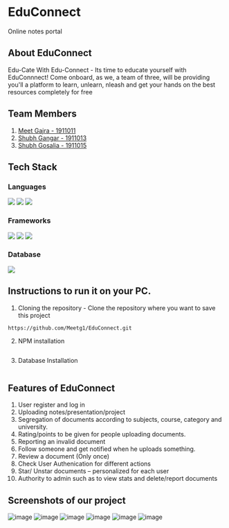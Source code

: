 # EduConnect
Online notes portal
## About EduConnect
Edu-Cate With Edu-Connect - Its time to educate yourself with EduConnnect! Come onboard, as we, a team of three, will be providing you'll a platform to learn, unlearn, nleash and get your hands on the best resources completely for free
## Team Members
1. [Meet Gajra - 1911011](https://github.com/Meetg1/)
2. [Shubh Gangar - 1911013](https://github.com/shubh1605/)
3. [Shubh Gosalia - 1911015](https://github.com/shubhgosalia)
## Tech Stack
### Languages
<img src="https://img.shields.io/badge/HTML-239120?style=for-the-badge&logo=html5&logoColor=white"> <img src="https://img.shields.io/badge/CSS-239120?&style=for-the-badge&logo=css3&logoColor=white">
<img src="https://img.shields.io/badge/JavaScript-323330?style=for-the-badge&logo=javascript&logoColor=F7DF1E">
### Frameworks
<img src="https://img.shields.io/badge/Node.js-43853D?style=for-the-badge&logo=node.js&logoColor=white"> <img src="https://img.shields.io/badge/Express.js-404D59?style=for-the-badge&logo=express&logoColor=white">
<img src="https://img.shields.io/badge/npm-CB3837?style=for-the-badge&logo=npm&logoColor=white">
### Database
<img src="https://img.shields.io/badge/MongoDB-4EA94B?style=for-the-badge&logo=mongodb&logoColor=white">

## Instructions to run it on your PC.
1. Cloning the repository - Clone the repository where you want to save this project
```
https://github.com/Meetg1/EduConnect.git
```
2. NPM installation 
```
```
3. Database Installation
```
```

## Features of EduConnect
  1. User register and log in
  2. Uploading notes/presentation/project
  3. Segregation of documents according to subjects, course, category and university.
  4. Rating/points to be given for people uploading documents.
  5. Reporting an invalid document  
  6. Follow someone and get notified when he uploads something. 
  7. Review a document (Only once)  
  8. Check User Authenication for different actions
  9. Star/ Unstar documents – personalized for each user 
  10. Authority to admin such as to view stats and delete/report documents

## Screenshots of our project
  ![image](https://user-images.githubusercontent.com/62873923/116529850-fe7fa280-a8fa-11eb-85a5-b0ee9b20edb7.png)
  ![image](https://user-images.githubusercontent.com/62873923/116530081-3edf2080-a8fb-11eb-86a5-e88506abd061.png)
  ![image](https://user-images.githubusercontent.com/62873923/116530478-b7de7800-a8fb-11eb-881b-ae839bc9cb48.png)
  ![image](https://user-images.githubusercontent.com/62873923/116530570-d04e9280-a8fb-11eb-8914-6d29c171c1f8.png)
  ![image](https://user-images.githubusercontent.com/62873923/116530689-ef4d2480-a8fb-11eb-9755-864ff51b7a1f.png)
  ![image](https://user-images.githubusercontent.com/62873923/116530799-0db32000-a8fc-11eb-8586-3220047a78af.png)



  
 

